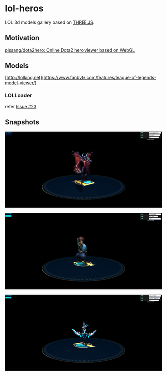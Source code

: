 # lol-heros

LOL 3d models gallery based on [THREE.JS](https://threejs.org/).

## Motivation

[pissang/dota2hero: Online Dota2 hero viewer based on WebGL](https://github.com/pissang/dota2hero)

## Models

[http://lolking.net](https://www.fanbyte.com/features/league-of-legends-model-viewer/)

### LOLLoader

refer [Issue #23](https://github.com/tengge1/ShadowEditor/issues/23)

## Snapshots

![](./snapshots/1.png)

![](./snapshots/2.png)

![](./snapshots/3.png)